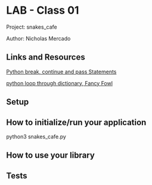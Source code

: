 
# LAB - Class 01

Project: snakes_cafe

Author: Nicholas Mercado

## Links and Resources

[Python break, continue and pass Statements](https://www.tutorialspoint.com/python/python_loop_control.htm#:~:text=The%20continue%20Statement%3A,the%20top%20of%20the%20loop.)

[python loop through dictionary, Fancy Fowl]( https://www.google.com/search?q=looping+through+dict+python&rlz=1C1AVFC_enUS816US816&oq=looping+t&aqs=chrome.0.69i59j69i57j69i59j35i39j0i67j0i512l5.2928j0j4&sourceid=chrome&ie=UTF-8)

## Setup

## How to initialize/run your application

python3 snakes_cafe.py

## How to use your library

## Tests
